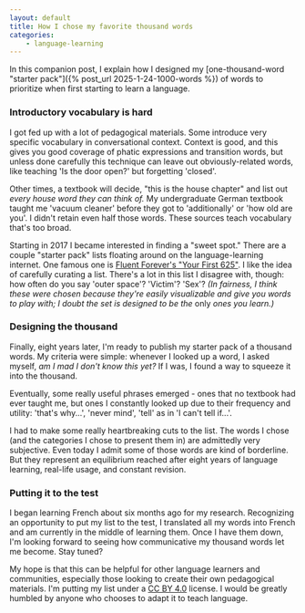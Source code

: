 ```yaml
---
layout: default
title: How I chose my favorite thousand words
categories:
    - language-learning
---
```


In this companion post, I explain how I designed my [one-thousand-word "starter pack"]({% post_url 2025-1-24-1000-words %}) of words to prioritize when first starting to learn a language.

### Introductory vocabulary is hard

I got fed up with a lot of pedagogical materials. Some introduce very specific vocabulary in conversational context. Context is good, and this gives you good coverage of phatic expressions and transition words, but unless done carefully this technique can leave out obviously-related words, like teaching 'Is the door open?' but forgetting 'closed'.

Other times, a textbook will decide, "this is the house chapter" and list out *every house word they can think of.* My undergraduate German textbook taught me 'vacuum cleaner' before they got to 'additionally' or 'how old are you'. I didn't retain even half those words. These sources teach vocabulary that's too broad.

Starting in 2017 I became interested in finding a "sweet spot." There are a couple "starter pack" lists floating around on the language-learning internet. One famous one is [Fluent Forever's "Your First 625"](https://fluent-forever.com/wp-content/uploads/2014/05/625-List-Thematic.pdf). I like the idea of carefully curating a list. There's a lot in this list I disagree with, though: how often do you say 'outer space'? 'Victim'? 'Sex'? *(In fairness, I think these were chosen because they're easily visualizable and give you words to play with; I doubt the set is designed to be the* only *ones you learn.)*

### Designing the thousand

Finally, eight years later, I'm ready to publish my starter pack of a thousand words. My criteria were simple: whenever I looked up a word, I asked myself, *am I mad I don't know this yet?* If I was, I found a way to squeeze it into the thousand.

Eventually, some really useful phrases emerged - ones that no textbook had ever taught me, but ones I constantly looked up due to their frequency and utility: 'that's why...', 'never mind', 'tell' as in 'I can't tell if...'.

I had to make some really heartbreaking cuts to the list. The words I chose (and the categories I chose to present them in) are admittedly very subjective. Even today I admit some of those words are kind of borderline. But they represent an equilibrium reached after eight years of language learning, real-life usage, and constant revision.

### Putting it to the test

I began learning French about six months ago for my research. Recognizing an opportunity to put my list to the test, I translated all my words into French and am currently in the middle of learning them. Once I have them down, I'm looking forward to seeing how communicative my thousand words let me become. Stay tuned?

My hope is that this can be helpful for other language learners and communities, especially those looking to create their own pedagogical materials. I'm putting my list under a [CC BY 4.0](https://creativecommons.org/licenses/by/4.0/) license. I would be greatly humbled by anyone who chooses to adapt it to teach language.